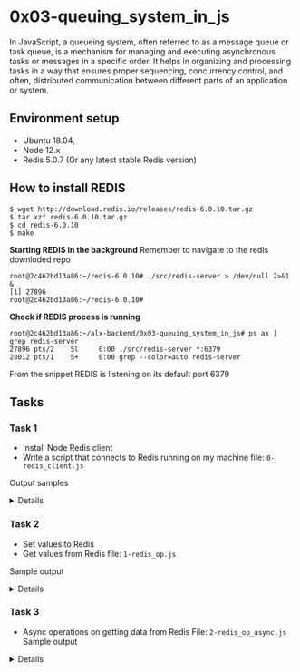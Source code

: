 # 0x03-queuing_system_in_js
In JavaScript, a queueing system, often referred to as a message queue or task queue, is a mechanism for managing and executing asynchronous tasks or messages in a specific order. It helps in organizing and processing tasks in a way that ensures proper sequencing, concurrency control, and often, distributed communication between different parts of an application or system.

## Environment setup
* Ubuntu 18.04,
* Node 12.x
* Redis 5.0.7 (Or any latest stable Redis version)

## How to install REDIS
```
$ wget http://download.redis.io/releases/redis-6.0.10.tar.gz
$ tar xzf redis-6.0.10.tar.gz
$ cd redis-6.0.10
$ make
```
**Starting REDIS in the background**
Remember to navigate to the redis downloded repo
```
root@2c462bd13a86:~/redis-6.0.10# ./src/redis-server > /dev/null 2>&1 &
[1] 27896
root@2c462bd13a86:~/redis-6.0.10# 
```

**Check if REDIS process is running**
```
root@2c462bd13a86:~/alx-backend/0x03-queuing_system_in_js# ps ax | grep redis-server
27896 pts/2    Sl     0:00 ./src/redis-server *:6379
28012 pts/1    S+     0:00 grep --color=auto redis-server
```
From the snippet REDIS is listening on its default port 6379

## Tasks
### Task 1
* Install Node Redis client
* Write a script that connects to Redis running on my machine
file: `0-redis_client.js`

Output samples
<Details>

Sample output when redis server is not running
```
root@2c462bd13a86:~/alx-backend/0x03-queuing_system_in_js# npm run dev 0-redis_client.js 

> queuing_system_in_js@1.0.0 dev /root/alx-backend/0x03-queuing_system_in_js
> nodemon --exec babel-node --presets @babel/preset-env "0-redis_client.js"

[nodemon] 2.0.22
[nodemon] to restart at any time, enter `rs`
[nodemon] watching path(s): *.*
[nodemon] watching extensions: js,mjs,json
[nodemon] starting `babel-node --presets @babel/preset-env 0-redis_client.js`
Redis client not connected to the server: TypeError: client.connect is not a function
Redis client not connected to the server: Error: Redis connection to 127.0.0.1:6379 failed - connect ECONNREFUSED 127.0.0.1:6379
Redis client not connected to the server: Error: Redis connection to 127.0.0.1:6379 failed - connect ECONNREFUSED 127.0.0.1:6379
Redis client not connected to the server: Error: Redis connection to 127.0.0.1:6379 failed - connect ECONNREFUSED 127.0.0.1:6379
Redis client not connected to the server: Error: Redis connection to 127.0.0.1:6379 failed - connect ECONNREFUSED 127.0.0.1:6379
Redis client not connected to the server: Error: Redis connection to 127.0.0.1:6379 failed - connect ECONNREFUSED 127.0.0.1:6379
Redis client not connected to the server: Error: Redis connection to 127.0.0.1:6379 failed - connect ECONNREFUSED 127.0.0.1:6379
Redis client not connected to the server: Error: Redis connection to 127.0.0.1:6379 failed - connect ECONNREFUSED 127.0.0.1:6379
^C
```

Sample output when redis server is running 
```
root@2c462bd13a86:~/alx-backend/0x03-queuing_system_in_js# npm run dev 0-redis_client.js 

> queuing_system_in_js@1.0.0 dev /root/alx-backend/0x03-queuing_system_in_js
> nodemon --exec babel-node --presets @babel/preset-env "0-redis_client.js"

[nodemon] 2.0.22
[nodemon] to restart at any time, enter `rs`
[nodemon] watching path(s): *.*
[nodemon] watching extensions: js,mjs,json
[nodemon] starting `babel-node --presets @babel/preset-env 0-redis_client.js`
Redis client not connected to the server: TypeError: client.connect is not a function
[nodemon] restarting due to changes...
[nodemon] starting `babel-node --presets @babel/preset-env 0-redis_client.js`
Redis client connected to the server
^C
```
</Details>

### Task 2
* Set values to Redis
* Get values from Redis
file: `1-redis_op.js`

Sample output
<Details>

```
root@2c462bd13a86:~/alx-backend/0x03-queuing_system_in_js# npm run dev 1-redis_op.js 

> queuing_system_in_js@1.0.0 dev /root/alx-backend/0x03-queuing_system_in_js
> nodemon --exec babel-node --presets @babel/preset-env "1-redis_op.js"

[nodemon] 2.0.22
[nodemon] to restart at any time, enter `rs`
[nodemon] watching path(s): *.*
[nodemon] watching extensions: js,mjs,json
[nodemon] starting `babel-node --presets @babel/preset-env 1-redis_op.js`
Redis client connected to the server
School
Reply: OK
100
[nodemon] clean exit - waiting for changes before restart
^C
```
</Details>

### Task 3
* Async operations on getting data from Redis
File: `2-redis_op_async.js`
Sample output
<Details>

```
[nodemon] clean exit - waiting for changes before restart
[nodemon] restarting due to changes...
[nodemon] starting `babel-node --presets @babel/preset-env 2-redis_op_async.js`
Redis client connected to the server
Reply: OK
School
100
[nodemon] clean exit - waiting for changes before restart
^C
```
</Details>